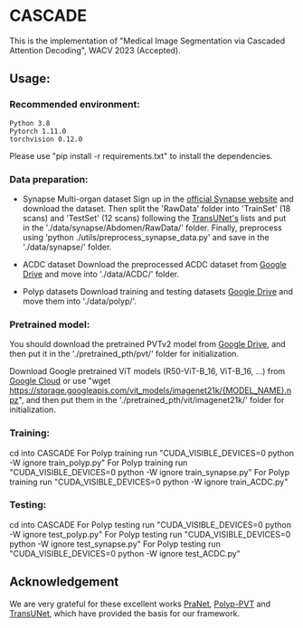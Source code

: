 # CASCADE

This is the implementation of "Medical Image Segmentation via Cascaded Attention Decoding", WACV 2023 (Accepted). 


## Usage:
### Recommended environment:
```
Python 3.8
Pytorch 1.11.0
torchvision 0.12.0
```
Please use "pip install -r requirements.txt" to install the dependencies.

### Data preparation:
- Synapse Multi-organ dataset
Sign up in the [official Synapse website](https://www.synapse.org/#!Synapse:syn3193805/wiki/89480) and download the dataset. Then split the 'RawData' folder into 'TrainSet' (18 scans) and 'TestSet' (12 scans) following the [TransUNet's](https://github.com/Beckschen/TransUNet/blob/main/datasets/README.md) lists and put in the './data/synapse/Abdomen/RawData/' folder. Finally, preprocess using 'python ./utils/preprocess_synapse_data.py' and save in the './data/synapse/' folder. 

- ACDC dataset
Download the preprocessed ACDC dataset from [Google Drive](https://drive.google.com/file/d/13qYHNIWTIBzwyFgScORL2RFd002vrPF2/view) and move into './data/ACDC/' folder.

- Polyp datasets
Download training and testing datasets [Google Drive](https://drive.google.com/file/d/1pFxb9NbM8mj_rlSawTlcXG1OdVGAbRQC/view?usp=sharing) and move them into './data/polyp/'.


### Pretrained model:
You should download the pretrained PVTv2 model from [Google Drive](https://drive.google.com/drive/folders/1Eu8v9vMRvt-dyCH0XSV2i77lAd62nPXV?usp=sharing), and then put it in the './pretrained_pth/pvt/' folder for initialization. 

Download Google pretrained ViT models (R50-ViT-B_16, ViT-B_16, ...) from [Google Cloud](https://console.cloud.google.com/storage/browser/vit_models/imagenet21k) or use "wget https://storage.googleapis.com/vit_models/imagenet21k/{MODEL_NAME}.npz", and then put them in the './pretrained_pth/vit/imagenet21k/' folder for initialization. 

### Training:
cd into CASCADE 
For Polyp training run "CUDA_VISIBLE_DEVICES=0 python -W ignore train_polyp.py" 
For Polyp training run "CUDA_VISIBLE_DEVICES=0 python -W ignore train_synapse.py"
For Polyp training run "CUDA_VISIBLE_DEVICES=0 python -W ignore train_ACDC.py"

### Testing:
cd into CASCADE 
For Polyp testing run "CUDA_VISIBLE_DEVICES=0 python -W ignore test_polyp.py" 
For Polyp testing run "CUDA_VISIBLE_DEVICES=0 python -W ignore test_synapse.py"
For Polyp testing run "CUDA_VISIBLE_DEVICES=0 python -W ignore test_ACDC.py"

## Acknowledgement
We are very grateful for these excellent works [PraNet](https://github.com/DengPingFan/PraNet), [Polyp-PVT](https://github.com/DengPingFan/Polyp-PVT) and [TransUNet](https://github.com/Beckschen/TransUNet), which have provided the basis for our framework.


